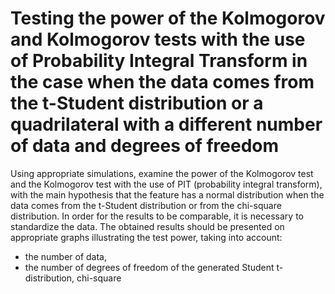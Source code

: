 # Testing the power of the Kolmogorov and Kolmogorov tests with the use of Probability Integral Transform in the case when the data comes from the t-Student distribution or a quadrilateral with a different number of data and degrees of freedom 
Using appropriate simulations, examine the power of the Kolmogorov test and the Kolmogorov test with the use of PIT (probability integral transform), with the main hypothesis that the feature has a normal distribution when the data comes from the t-Student distribution or from the chi-square distribution. In order for the results to be comparable, it is necessary to standardize the data. The obtained results should be presented on appropriate graphs illustrating the test power, taking into account:
- the number of data,
- the number of degrees of freedom of the generated Student t-distribution, chi-square
